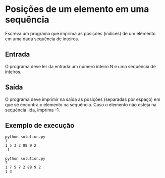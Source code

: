 # Posições de um elemento em uma sequência

Escreva um programa que imprima as posições (índices) de um elemento em uma dada sequência de inteiros.

## Entrada

O programa deve ler da entrada um número inteiro N e uma sequência de inteiros.

## Saída

O programa deve imprimir na saída as posições (separadas por espaço) em que se encontra o elemento na sequência. Caso o elemento não esteja na sequência lida, imprima -1.

## Exemplo de execução

	python solution.py
	7
	1 5 3 2 88 9 2
	-1
	
	python solution.py
	7
	1 7 5 7 2 88 9 2
	1 3